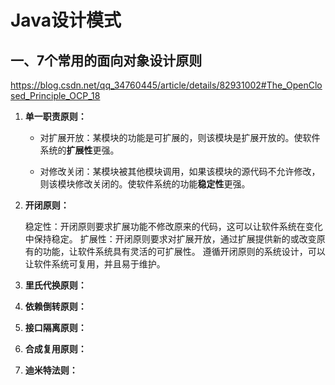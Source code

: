 # Java设计模式

## 一、7个常用的面向对象设计原则

https://blog.csdn.net/qq_34760445/article/details/82931002#The_OpenClosed_Principle_OCP_18

1. **单一职责原则：**
   - 对扩展开放：某模块的功能是可扩展的，则该模块是扩展开放的。使软件系统的**扩展性**更强。
   
   - 对修改关闭：某模块被其他模块调用，如果该模块的源代码不允许修改，则该模块修改关闭的。使软件系统的功能**稳定性**更强。

2. **开闭原则：**

   稳定性：开闭原则要求扩展功能不修改原来的代码，这可以让软件系统在变化中保持稳定。
   扩展性：开闭原则要求对扩展开放，通过扩展提供新的或改变原有的功能，让软件系统具有灵活的可扩展性。
        遵循开闭原则的系统设计，可以让软件系统可复用，并且易于维护。

3. **里氏代换原则：**

4. **依赖倒转原则：**

5. **接口隔离原则：**

6. **合成复用原则：**

7. **迪米特法则：**

